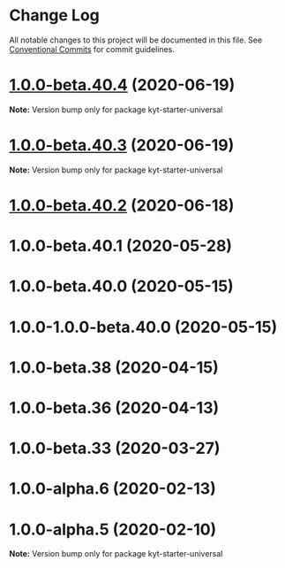 # Change Log

All notable changes to this project will be documented in this file.
See [Conventional Commits](https://conventionalcommits.org) for commit guidelines.

# [1.0.0-beta.40.4](http://github.com/nytimes/kyt/packages/kyt-starter-universal/compare/kyt-starter-universal@1.0.0-beta.40.2...kyt-starter-universal@1.0.0-beta.40.4) (2020-06-19)

**Note:** Version bump only for package kyt-starter-universal





# [1.0.0-beta.40.3](http://github.com/nytimes/kyt/packages/kyt-starter-universal/compare/kyt-starter-universal@1.0.0-beta.40.2...kyt-starter-universal@1.0.0-beta.40.3) (2020-06-19)

**Note:** Version bump only for package kyt-starter-universal





# [1.0.0-beta.40.2](http://github.com/nytimes/kyt/packages/kyt-starter-universal/compare/kyt-starter-universal@1.0.0-alpha.3...kyt-starter-universal@1.0.0-beta.40.2) (2020-06-18)



# 1.0.0-beta.40.1 (2020-05-28)



# 1.0.0-beta.40.0 (2020-05-15)



# 1.0.0-1.0.0-beta.40.0 (2020-05-15)



# 1.0.0-beta.38 (2020-04-15)



# 1.0.0-beta.36 (2020-04-13)



# 1.0.0-beta.33 (2020-03-27)



# 1.0.0-alpha.6 (2020-02-13)



# 1.0.0-alpha.5 (2020-02-10)

**Note:** Version bump only for package kyt-starter-universal

